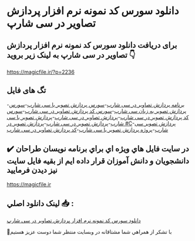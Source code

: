 # دانلود سورس کد نمونه نرم افزار پردازش تصاویر در سی شارپ

## برای دریافت دانلود سورس کد نمونه نرم افزار پردازش تصاویر در سی شارپ به لینک زیر بروید 👇

https://magicfile.ir/?p=2236

## تگ های فایل

-[برنامه پردازش تصاویر در سی شارپ](https://magicfile.ir/product/%d8%b3%d9%88%d8%b1%d8%b3-%d9%88-%da%a9%d8%af-%d9%86%d9%85%d9%88%d9%86%d9%87-%d9%86%d8%b1%d9%85-%d8%a7%d9%81%d8%b2%d8%a7%d8%b1-%d9%be%d8%b1%d8%af%d8%a7%d8%b2%d8%b4-%d8%aa%d8%b5%d8%a7%d9%88%db%8c%d8%b1-%d8%af%d8%b1-%d8%b3%db%8c-%d8%b4%d8%a7%d8%b1%d9%be/)-[سورس پردازش تصویر با سی شارپ](https://magicfile.ir/product/%d8%b3%d9%88%d8%b1%d8%b3-%d9%88-%da%a9%d8%af-%d9%86%d9%85%d9%88%d9%86%d9%87-%d9%86%d8%b1%d9%85-%d8%a7%d9%81%d8%b2%d8%a7%d8%b1-%d9%be%d8%b1%d8%af%d8%a7%d8%b2%d8%b4-%d8%aa%d8%b5%d8%a7%d9%88%db%8c%d8%b1-%d8%af%d8%b1-%d8%b3%db%8c-%d8%b4%d8%a7%d8%b1%d9%be/)-[سورس پردازش تصویر به زبان سی شارپ](https://magicfile.ir/product/%d8%b3%d9%88%d8%b1%d8%b3-%d9%88-%da%a9%d8%af-%d9%86%d9%85%d9%88%d9%86%d9%87-%d9%86%d8%b1%d9%85-%d8%a7%d9%81%d8%b2%d8%a7%d8%b1-%d9%be%d8%b1%d8%af%d8%a7%d8%b2%d8%b4-%d8%aa%d8%b5%d8%a7%d9%88%db%8c%d8%b1-%d8%af%d8%b1-%d8%b3%db%8c-%d8%b4%d8%a7%d8%b1%d9%be/)-[سورس کد پردازش تصاویر در سی شارپ](https://magicfile.ir/product/%d8%b3%d9%88%d8%b1%d8%b3-%d9%88-%da%a9%d8%af-%d9%86%d9%85%d9%88%d9%86%d9%87-%d9%86%d8%b1%d9%85-%d8%a7%d9%81%d8%b2%d8%a7%d8%b1-%d9%be%d8%b1%d8%af%d8%a7%d8%b2%d8%b4-%d8%aa%d8%b5%d8%a7%d9%88%db%8c%d8%b1-%d8%af%d8%b1-%d8%b3%db%8c-%d8%b4%d8%a7%d8%b1%d9%be/)-[سورس کد پردازش تصویر در سی شارپ](https://magicfile.ir/product/%d8%b3%d9%88%d8%b1%d8%b3-%d9%88-%da%a9%d8%af-%d9%86%d9%85%d9%88%d9%86%d9%87-%d9%86%d8%b1%d9%85-%d8%a7%d9%81%d8%b2%d8%a7%d8%b1-%d9%be%d8%b1%d8%af%d8%a7%d8%b2%d8%b4-%d8%aa%d8%b5%d8%a7%d9%88%db%8c%d8%b1-%d8%af%d8%b1-%d8%b3%db%8c-%d8%b4%d8%a7%d8%b1%d9%be/)-[پردازش تصاویر در سی شارپ](https://magicfile.ir/product/%d8%b3%d9%88%d8%b1%d8%b3-%d9%88-%da%a9%d8%af-%d9%86%d9%85%d9%88%d9%86%d9%87-%d9%86%d8%b1%d9%85-%d8%a7%d9%81%d8%b2%d8%a7%d8%b1-%d9%be%d8%b1%d8%af%d8%a7%d8%b2%d8%b4-%d8%aa%d8%b5%d8%a7%d9%88%db%8c%d8%b1-%d8%af%d8%b1-%d8%b3%db%8c-%d8%b4%d8%a7%d8%b1%d9%be/)-[پردازش تصویر با سی شارپ](https://magicfile.ir/product/%d8%b3%d9%88%d8%b1%d8%b3-%d9%88-%da%a9%d8%af-%d9%86%d9%85%d9%88%d9%86%d9%87-%d9%86%d8%b1%d9%85-%d8%a7%d9%81%d8%b2%d8%a7%d8%b1-%d9%be%d8%b1%d8%af%d8%a7%d8%b2%d8%b4-%d8%aa%d8%b5%d8%a7%d9%88%db%8c%d8%b1-%d8%af%d8%b1-%d8%b3%db%8c-%d8%b4%d8%a7%d8%b1%d9%be/)-[پردازش تصویر در سی شارپ](https://magicfile.ir/product/%d8%b3%d9%88%d8%b1%d8%b3-%d9%88-%da%a9%d8%af-%d9%86%d9%85%d9%88%d9%86%d9%87-%d9%86%d8%b1%d9%85-%d8%a7%d9%81%d8%b2%d8%a7%d8%b1-%d9%be%d8%b1%d8%af%d8%a7%d8%b2%d8%b4-%d8%aa%d8%b5%d8%a7%d9%88%db%8c%d8%b1-%d8%af%d8%b1-%d8%b3%db%8c-%d8%b4%d8%a7%d8%b1%d9%be/)-[پردازش تصویر در #C](https://magicfile.ir/product/%d8%b3%d9%88%d8%b1%d8%b3-%d9%88-%da%a9%d8%af-%d9%86%d9%85%d9%88%d9%86%d9%87-%d9%86%d8%b1%d9%85-%d8%a7%d9%81%d8%b2%d8%a7%d8%b1-%d9%be%d8%b1%d8%af%d8%a7%d8%b2%d8%b4-%d8%aa%d8%b5%d8%a7%d9%88%db%8c%d8%b1-%d8%af%d8%b1-%d8%b3%db%8c-%d8%b4%d8%a7%d8%b1%d9%be/)-[پردازش تصویر سی شارپ](https://magicfile.ir/product/%d8%b3%d9%88%d8%b1%d8%b3-%d9%88-%da%a9%d8%af-%d9%86%d9%85%d9%88%d9%86%d9%87-%d9%86%d8%b1%d9%85-%d8%a7%d9%81%d8%b2%d8%a7%d8%b1-%d9%be%d8%b1%d8%af%d8%a7%d8%b2%d8%b4-%d8%aa%d8%b5%d8%a7%d9%88%db%8c%d8%b1-%d8%af%d8%b1-%d8%b3%db%8c-%d8%b4%d8%a7%d8%b1%d9%be/)-[پروژه پردازش تصویر با سی شارپ](https://magicfile.ir/product/%d8%b3%d9%88%d8%b1%d8%b3-%d9%88-%da%a9%d8%af-%d9%86%d9%85%d9%88%d9%86%d9%87-%d9%86%d8%b1%d9%85-%d8%a7%d9%81%d8%b2%d8%a7%d8%b1-%d9%be%d8%b1%d8%af%d8%a7%d8%b2%d8%b4-%d8%aa%d8%b5%d8%a7%d9%88%db%8c%d8%b1-%d8%af%d8%b1-%d8%b3%db%8c-%d8%b4%d8%a7%d8%b1%d9%be/)-[کد پردازش تصاویر در سی شارپ](https://magicfile.ir/product/%d8%b3%d9%88%d8%b1%d8%b3-%d9%88-%da%a9%d8%af-%d9%86%d9%85%d9%88%d9%86%d9%87-%d9%86%d8%b1%d9%85-%d8%a7%d9%81%d8%b2%d8%a7%d8%b1-%d9%be%d8%b1%d8%af%d8%a7%d8%b2%d8%b4-%d8%aa%d8%b5%d8%a7%d9%88%db%8c%d8%b1-%d8%af%d8%b1-%d8%b3%db%8c-%d8%b4%d8%a7%d8%b1%d9%be/)

## ✔️ در سايت فايل هاي ويژه اي براي برنامه نويسان طراحان دانشجويان و دانش آموزان قرار داده ايم از بقيه فايل سايت نيز ديدن فرماييد

https://magicfile.ir


## لينک دانلود اصلي 📥 :

[دانلود سورس کد نمونه نرم افزار پردازش تصاویر در سی شارپ](https://magicfile.ir/product/%d8%b3%d9%88%d8%b1%d8%b3-%d9%88-%da%a9%d8%af-%d9%86%d9%85%d9%88%d9%86%d9%87-%d9%86%d8%b1%d9%85-%d8%a7%d9%81%d8%b2%d8%a7%d8%b1-%d9%be%d8%b1%d8%af%d8%a7%d8%b2%d8%b4-%d8%aa%d8%b5%d8%a7%d9%88%db%8c%d8%b1-%d8%af%d8%b1-%d8%b3%db%8c-%d8%b4%d8%a7%d8%b1%d9%be/) 


🙏با تشکر از همراهي شما مشتاقانه در وبسایت منتظر شما دوست عزیز هستیم

